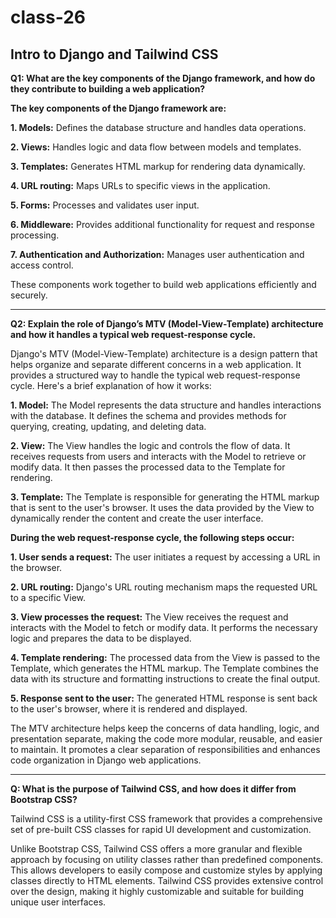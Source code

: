 # class-26

## Intro to Django and Tailwind CSS

**Q1: What are the key components of the Django framework, and how do they contribute to building a web application?**

**The key components of the Django framework are:**

**1. Models:** Defines the database structure and handles data operations.

**2. Views:** Handles logic and data flow between models and templates.

**3. Templates:** Generates HTML markup for rendering data dynamically.

**4. URL routing:** Maps URLs to specific views in the application.

**5. Forms:** Processes and validates user input.

**6. Middleware:** Provides additional functionality for request and response processing.

**7. Authentication and Authorization:** Manages user authentication and access control.

These components work together to build web applications efficiently and securely.

------------

**Q2: Explain the role of Django’s MTV (Model-View-Template) architecture and how it handles a typical web request-response cycle.**

Django's MTV (Model-View-Template) architecture is a design pattern that helps organize and separate different concerns in a web application. It provides a structured way to handle the typical web request-response cycle. Here's a brief explanation of how it works:

**1. Model:** The Model represents the data structure and handles interactions with the database. It defines the schema and provides methods for querying, creating, updating, and deleting data.

**2. View:** The View handles the logic and controls the flow of data. It receives requests from users and interacts with the Model to retrieve or modify data. It then passes the processed data to the Template for rendering.

**3. Template:** The Template is responsible for generating the HTML markup that is sent to the user's browser. It uses the data provided by the View to dynamically render the content and create the user interface.

**During the web request-response cycle, the following steps occur:**

**1. User sends a request:** The user initiates a request by accessing a URL in the browser.

**2. URL routing:** Django's URL routing mechanism maps the requested URL to a specific View.

**3. View processes the request:** The View receives the request and interacts with the Model to fetch or modify data. It performs the necessary logic and prepares the data to be displayed.

**4. Template rendering:** The processed data from the View is passed to the Template, which generates the HTML markup. The Template combines the data with its structure and formatting instructions to create the final output.

**5. Response sent to the user:** The generated HTML response is sent back to the user's browser, where it is rendered and displayed.

The MTV architecture helps keep the concerns of data handling, logic, and presentation separate, making the code more modular, reusable, and easier to maintain. It promotes a clear separation of responsibilities and enhances code organization in Django web applications.

-----------

**Q: What is the purpose of Tailwind CSS, and how does it differ from Bootstrap CSS?**

Tailwind CSS is a utility-first CSS framework that provides a comprehensive set of pre-built CSS classes for rapid UI development and customization.

Unlike Bootstrap CSS, Tailwind CSS offers a more granular and flexible approach by focusing on utility classes rather than predefined components. This allows developers to easily compose and customize styles by applying classes directly to HTML elements. Tailwind CSS provides extensive control over the design, making it highly customizable and suitable for building unique user interfaces.